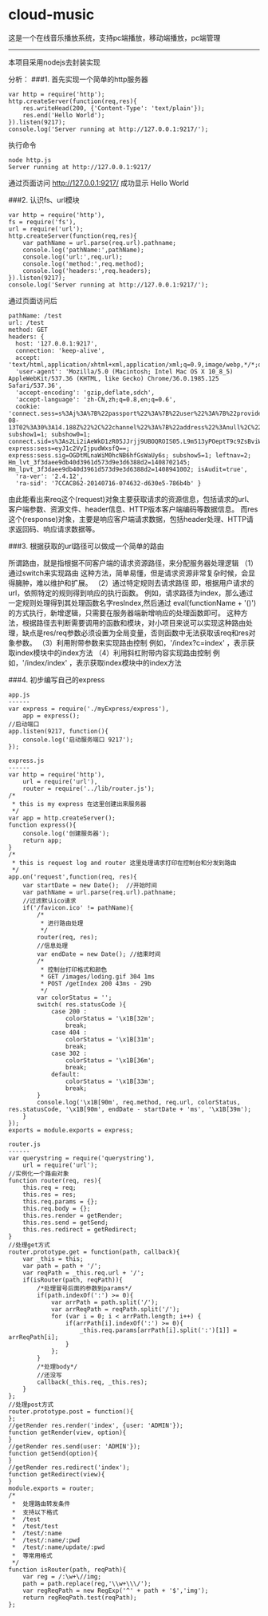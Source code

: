cloud-music
===========

这是一个在线音乐播放系统，支持pc端播放，移动端播放，pc端管理


---------
本项目采用nodejs去封装实现

分析：
###1. 首先实现一个简单的http服务器

    var http = require('http');
	http.createServer(function(req,res){
		res.writeHead(200, {'Content-Type': 'text/plain'});
		res.end('Hello World');	
	}).listen(9217);
	console.log('Server running at http://127.0.0.1:9217/');

执行命令

	node http.js
	Server running at http://127.0.0.1:9217/

通过页面访问 http://127.0.0.1:9217/  成功显示 Hello World

###2. 认识fs、url模块

	var http = require('http'),
	fs = require('fs'),
	url = require('url');
	http.createServer(function(req,res){
		var pathName = url.parse(req.url).pathname;
		console.log('pathName:',pathName);
		console.log('url:',req.url);
		console.log('method:',req.method);
		console.log('headers:',req.headers);
	}).listen(9217);
	console.log('Server running at http://127.0.0.1:9217/');

通过页面访问后

	pathName: /test
	url: /test
	method: GET
	headers: { 
	  host: '127.0.0.1:9217',
	  connection: 'keep-alive',
	  accept: 'text/html,application/xhtml+xml,application/xml;q=0.9,image/webp,*/*;q=0.8',
	  'user-agent': 'Mozilla/5.0 (Macintosh; Intel Mac OS X 10_8_5) AppleWebKit/537.36 (KHTML, like Gecko) Chrome/36.0.1985.125 Safari/537.36',
	  'accept-encoding': 'gzip,deflate,sdch',
	  'accept-language': 'zh-CN,zh;q=0.8,en;q=0.6',
	  cookie: 'connect.sess=s%3Aj%3A%7B%22passport%22%3A%7B%22user%22%3A%7B%22provider%22%3A%22yunoauth2%22%2C%22openID%22%3A%22b9c4fcee61876f38e91c088ffe42cef0%22%2C%22name%22%3A%22qd%40lewifi.com%22%2C%22email%22%3A%22qd%40lewifi.com%22%7D%7D%2C%22flash%22%3A%7B%7D%2C%22user%22%3A%7B%22_id%22%3A%22b9c4fcee61876f38e91c088ffe42cef0%22%2C%22number%22%3A%22300000002%22%2C%22nickName%22%3A%22qd%40lewifi.com%22%2C%22email%22%3A%22qd%40lewifi.com%22%2C%22password%22%3A%228878743bef28601a47b8ff5ffc6a2790%22%2C%22mobile%22%3A%22%22%2C%22role%22%3A%22channel%22%2C%22status%22%3A%22verified%22%2C%22emailStatus%22%3A%221%22%2C%22contact%22%3A%22%22%2C%22created%22%3Anull%2C%22updated%22%3A%222014-08-13T02%3A30%3A14.188Z%22%2C%22channel%22%3A%7B%22address%22%3Anull%2C%22area%22%3A%22%E5%8C%97%E4%BA%AC%22%2C%22contact%22%3A%221234567%22%2C%22company%22%3A%22%E5%85%89%E9%9F%B3%E7%9B%9B%E4%B8%96%22%2C%22industry%22%3A%5B%22%E9%A4%90%E9%A5%AE%22%5D%2C%22verifyImg%22%3Anull%2C%22conferProfession%22%3A%5B%22%E7%BD%91%E5%90%A7%22%5D%2C%22conferArea%22%3A%22%E5%8C%97%E4%BA%AC%2C%E4%B8%9C%E5%9F%8E%22%2C%22depositStatus%22%3Anull%2C%22depositMoney%22%3A800000%2C%22depositAdjustMoney%22%3Anull%2C%22depositAdjustType%22%3Anull%2C%22depositAdjustStatus%22%3Anull%2C%22depositAdjustTime%22%3Anull%7D%2C%22competition%22%3A%221%22%2C%22audit%22%3A%221%22%2C%22depositMoney%22%3A20000%2C%22userID%22%3A%22b9c4fcee61876f38e91c088ffe42cef0%22%7D%7D.oq3jVxfJNlCUt9XZ2hBsJjCMoWC%2FHQQYY7V0yhc0QP8; subshow1=1; subshow0=1; connect.sid=s%3As2Li2iAeWkD1zR05JJrjj9UBOQROIS05.L9m513yPOeptT9c9ZsBviW5SmwviXsGc%2ByWguZeYkwE; express:sess=eyJ1c2VyIjpudWxsfQ==; express:sess.sig=OGDtMLnaWiM0hcNB6hfGsWaUy6s; subshow5=1; leftnav=2; Hm_lvt_3f3daee9db40d3961d573d9e3d6388d2=1408702145; Hm_lpvt_3f3daee9db40d3961d573d9e3d6388d2=1408941002; isAudit=true',
	  'ra-ver': '2.4.12',
	  'ra-sid': '7CCAC862-20140716-074632-d630e5-786b4b' }

由此能看出来req这个(request)对象主要获取请求的资源信息，包括请求的url、客户端参数、资源文件、header信息、HTTP版本客户端编码等数据信息。
而res这个(response)对象，主要是响应客户端请求数据，包括header处理、HTTP请求返回码、响应请求数据等。

###3. 根据获取的url路径可以做成一个简单的路由

所谓路由，就是指根据不同客户端的请求资源路径，来分配服务器处理逻辑
（1）通过switch来实现路由
	这种方法，简单易懂，但是请求资源非常复杂时候，会显得臃肿，难以维护和扩展。
（2）通过特定规则去请求路径
	即，根据用户请求的url，依照特定的规则得到响应的执行函数。
	例如，请求路径为index，那么通过一定规则处理得到其处理函数名字resIndex,然后通过 eval(functionName + '()') 的方式执行，新增逻辑，只需要在服务器端新增响应的处理函数即可。
	这种方法，根据路径去判断需要调用的函数和模块，对小项目来说可以实现这种路由处理，缺点是res/req参数必须设置为全局变量，否则函数中无法获取该req和res对象参数。
（3）利用附带参数来实现路由控制
	例如，'/index?c=index' ，表示获取index模块中的index方法
（4）利用斜杠附带内容实现路由控制
	例如，'/index/index' ，表示获取index模块中的index方法

###4. 初步编写自己的express
	
	app.js
	------
	var express = require('./myExpress/express'),
		app = express();
	//启动端口
	app.listen(9217, function(){
		console.log('启动服务端口 9217');
	});

	express.js
	------
	var http = require('http'),
		url = require('url'),
		router = require('../lib/router.js');
	/*
	 * this is my express 在这里创建出来服务器
	 */
	var app = http.createServer();
	function express(){
		console.log('创建服务器');
		return app;
	}		
	/*
	 * this is request log and router 这里处理请求打印在控制台和分发到路由
	 */
	app.on('request',function(req, res){
		var startDate = new Date();  //开始时间
		var pathName = url.parse(req.url).pathname;
		//过滤默认ico请求
		if('/favicon.ico' != pathName){
			/*
			 * 进行路由处理
			 */
			router(req, res);
			//信息处理
			var endDate = new Date(); //结束时间
			/*
			 * 控制台打印格式和颜色
			 * GET /images/loding.gif 304 1ms
			 * POST /getIndex 200 43ms - 29b
			 */
			var colorStatus = '';
	        switch( res.statusCode ){
	            case 200 :
	                colorStatus = '\x1B[32m';
	                break;
	            case 404 :
	                colorStatus = '\x1B[31m';
	                break;
	            case 302 :
	                colorStatus = '\x1B[36m';
	                break;
	            default:
	            	colorStatus = '\x1B[33m';
	                break;
	        }
			console.log('\x1B[90m', req.method, req.url, colorStatus, res.statusCode, '\x1B[90m', endDate - startDate + 'ms', '\x1B[39m');
		}
	});
	exports = module.exports = express;

	router.js
	------
	var querystring = require('querystring'),
		url = require('url');
	//实例化一个路由对象
	function router(req, res){
		this.req = req;
		this.res = res;
		this.req.params = {};
		this.req.body = {};
		this.res.render = getRender;
		this.res.send = getSend;
		this.res.redirect = getRedirect;
	}
	//处理get方式
	router.prototype.get = function(path, callback){
		var _this = this;
		var path = path + '/';
		var reqPath = _this.req.url + '/';
		if(isRouter(path, reqPath)){
			/*处理冒号后面的参数到params*/
			if(path.indexOf(':') >= 0){
				var arrPath = path.split('/');
				var arrReqPath = reqPath.split('/');
				for (var i = 0; i < arrPath.length; i++) {
					if(arrPath[i].indexOf(':') >= 0){
						_this.req.params[arrPath[i].split(':')[1]] = arrReqPath[i];
					}		
				};
			} 
			/*处理body*/
			//还没写
			callback(_this.req, _this.res);	
		}	
	};
	//处理post方式
	router.prototype.post = function(){
	};	
	//getRender res.render('index', {user: 'ADMIN'});
	function getRender(view, option){
	}
	//getRender res.send(user: 'ADMIN'});
	function getSend(option){
	}
	//getRender res.redirect('index');
	function getRedirect(view){
	}
	module.exports = router;
	/*
	 *	处理路由转发条件
	 *	支持以下格式
	 *	/test
	 *	/test/test
	 *	/test/:name
	 *	/test/:name/:pwd
	 *	/test/:name/update/:pwd
	 *	等常用格式
	 */
	function isRouter(path, reqPath){
		var reg = /:\w+\//img;
		path = path.replace(reg,'\\w+\\\/');
		var regReqPath = new RegExp('^' + path + '$','img');
		return regReqPath.test(reqPath);
	};
